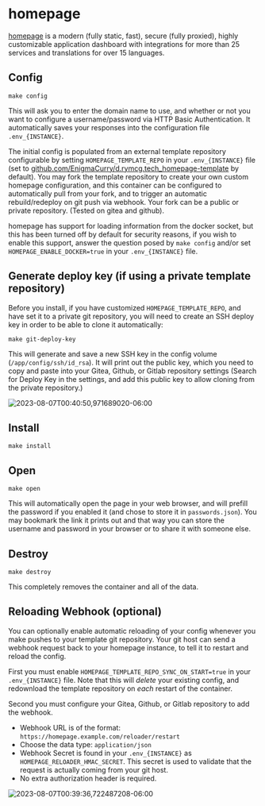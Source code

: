 # homepage

[homepage](https://github.com/benphelps/homepage) is a modern (fully static,
fast), secure (fully proxied), highly customizable application dashboard
with integrations for more than 25 services and translations for over 15
languages.

## Config

```
make config
```

This will ask you to enter the domain name to use, and whether or not
you want to configure a username/password via HTTP Basic Authentication.
It automatically saves your responses into the configuration file
`.env_{INSTANCE}`.

The initial config is populated from an external template repository
configurable by setting `HOMEPAGE_TEMPLATE_REPO` in your
`.env_{INSTANCE}` file (set to
[github.com/EnigmaCurry/d.rymcg.tech_homepage-template](https://github.com/EnigmaCurry/d.rymcg.tech_homepage-template)
by default). You may fork the template repository to create your own custom homepage
configuration, and this container can be configured to automatically pull from your fork,
and to trigger an automatic rebuild/redeploy on git push via webhook. Your fork can be a
public or private repository. (Tested on gitea and github).

homepage has support for loading information from the docker socket,
but this has been turned off by default for security reasons, if you
wish to enable this support, answer the question posed by `make config`
and/or set `HOMEPAGE_ENABLE_DOCKER=true` in your `.env_{INSTANCE}`
file.

## Generate deploy key (if using a private template repository)

Before you install, if you have customized `HOMEPAGE_TEMPLATE_REPO`,
and have set it to a private git repository, you will need to create
an SSH deploy key in order to be able to clone it automatically:

```
make git-deploy-key
```

This will generate and save a new SSH key in the config volume
(`/app/config/ssh/id_rsa`). It will print out the public key, which
you need to copy and paste into your Gitea, Github, or Gitlab
repository settings (Search for Deploy Key in the settings, and add
this public key to allow cloning from the private repository.)

![2023-08-07T00:40:50,971689020-06:00](https://github.com/EnigmaCurry/d.rymcg.tech/assets/43061/2b74a83f-27ff-4a74-8614-060775dcfacf)

## Install

```
make install
```

## Open

```
make open
```

This will automatically open the page in your web browser, and will
prefill the password if you enabled it (and chose to store it in
`passwords.json`). You may bookmark the link it prints out and that 
way you can store the username and password in your browser or to share
it with someone else.

## Destroy

```
make destroy
```

This completely removes the container and all of the data.

## Reloading Webhook (optional)

You can optionally enable automatic reloading of your config whenever
you make pushes to your template git repository. Your git host can
send a webhook request back to your homepage instance, to tell it to
restart and reload the config.

First you must enable `HOMEPAGE_TEMPLATE_REPO_SYNC_ON_START=true` in
your `.env_{INSTANCE}` file. Note that this will *delete* your
existing config, and redownload the template repository on *each*
restart of the container.

Second you must configure your Gitea, Github, or Gitlab repository to
add the webhook.

 * Webhook URL is of the format: `https://homepage.example.com/reloader/restart`
 * Choose the data type: `application/json`
 * Webhook Secret is found in your `.env_{INSTANCE}` as
   `HOMEPAGE_RELOADER_HMAC_SECRET`. This secret is used to validate
   that the request is actually coming from your git host.
 * No extra authorization header is required.

![2023-08-07T00:39:36,722487208-06:00](https://github.com/EnigmaCurry/d.rymcg.tech/assets/43061/5a0001c3-505d-4984-a114-a9bd1f8ea33b)

